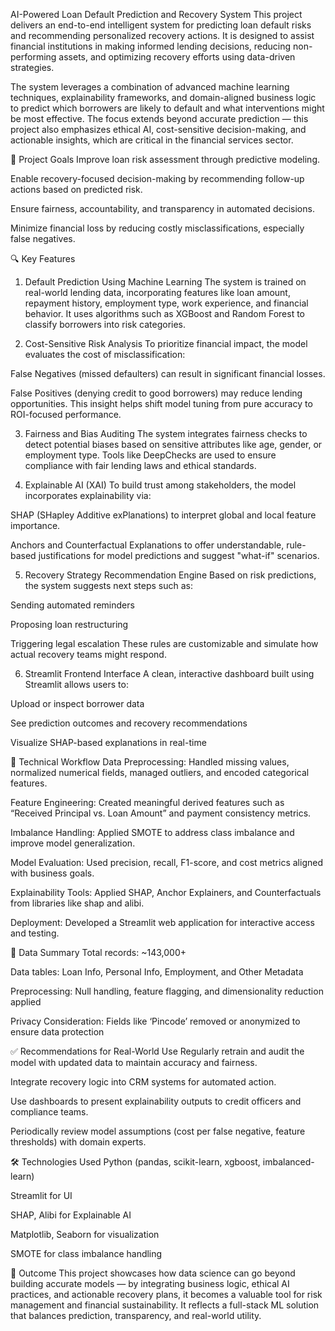  AI-Powered Loan Default Prediction and Recovery System
This project delivers an end-to-end intelligent system for predicting loan default risks and recommending personalized recovery actions. It is designed to assist financial institutions in making informed lending decisions, reducing non-performing assets, and optimizing recovery efforts using data-driven strategies.

The system leverages a combination of advanced machine learning techniques, explainability frameworks, and domain-aligned business logic to predict which borrowers are likely to default and what interventions might be most effective. The focus extends beyond accurate prediction — this project also emphasizes ethical AI, cost-sensitive decision-making, and actionable insights, which are critical in the financial services sector.

🎯 Project Goals
Improve loan risk assessment through predictive modeling.

Enable recovery-focused decision-making by recommending follow-up actions based on predicted risk.

Ensure fairness, accountability, and transparency in automated decisions.

Minimize financial loss by reducing costly misclassifications, especially false negatives.

🔍 Key Features
1. Default Prediction Using Machine Learning
The system is trained on real-world lending data, incorporating features like loan amount, repayment history, employment type, work experience, and financial behavior. It uses algorithms such as XGBoost and Random Forest to classify borrowers into risk categories.

2. Cost-Sensitive Risk Analysis
To prioritize financial impact, the model evaluates the cost of misclassification:

False Negatives (missed defaulters) can result in significant financial losses.

False Positives (denying credit to good borrowers) may reduce lending opportunities.
This insight helps shift model tuning from pure accuracy to ROI-focused performance.

3. Fairness and Bias Auditing
The system integrates fairness checks to detect potential biases based on sensitive attributes like age, gender, or employment type. Tools like DeepChecks are used to ensure compliance with fair lending laws and ethical standards.

4. Explainable AI (XAI)
To build trust among stakeholders, the model incorporates explainability via:

SHAP (SHapley Additive exPlanations) to interpret global and local feature importance.

Anchors and Counterfactual Explanations to offer understandable, rule-based justifications for model predictions and suggest "what-if" scenarios.

5. Recovery Strategy Recommendation Engine
Based on risk predictions, the system suggests next steps such as:

Sending automated reminders

Proposing loan restructuring

Triggering legal escalation
These rules are customizable and simulate how actual recovery teams might respond.

6. Streamlit Frontend Interface
A clean, interactive dashboard built using Streamlit allows users to:

Upload or inspect borrower data

See prediction outcomes and recovery recommendations

Visualize SHAP-based explanations in real-time

🧠 Technical Workflow
Data Preprocessing: Handled missing values, normalized numerical fields, managed outliers, and encoded categorical features.

Feature Engineering: Created meaningful derived features such as “Received Principal vs. Loan Amount” and payment consistency metrics.

Imbalance Handling: Applied SMOTE to address class imbalance and improve model generalization.

Model Evaluation: Used precision, recall, F1-score, and cost metrics aligned with business goals.

Explainability Tools: Applied SHAP, Anchor Explainers, and Counterfactuals from libraries like shap and alibi.

Deployment: Developed a Streamlit web application for interactive access and testing.

📁 Data Summary
Total records: ~143,000+

Data tables: Loan Info, Personal Info, Employment, and Other Metadata

Preprocessing: Null handling, feature flagging, and dimensionality reduction applied

Privacy Consideration: Fields like ‘Pincode’ removed or anonymized to ensure data protection

✅ Recommendations for Real-World Use
Regularly retrain and audit the model with updated data to maintain accuracy and fairness.

Integrate recovery logic into CRM systems for automated action.

Use dashboards to present explainability outputs to credit officers and compliance teams.

Periodically review model assumptions (cost per false negative, feature thresholds) with domain experts.

🛠 Technologies Used
Python (pandas, scikit-learn, xgboost, imbalanced-learn)

Streamlit for UI

SHAP, Alibi for Explainable AI

Matplotlib, Seaborn for visualization

SMOTE for class imbalance handling

🌟 Outcome
This project showcases how data science can go beyond building accurate models — by integrating business logic, ethical AI practices, and actionable recovery plans, it becomes a valuable tool for risk management and financial sustainability. It reflects a full-stack ML solution that balances prediction, transparency, and real-world utility.
